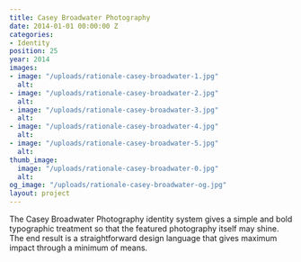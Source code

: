 ```yaml
---
title: Casey Broadwater Photography
date: 2014-01-01 00:00:00 Z
categories:
- Identity
position: 25
year: 2014
images:
- image: "/uploads/rationale-casey-broadwater-1.jpg"
  alt: 
- image: "/uploads/rationale-casey-broadwater-2.jpg"
  alt: 
- image: "/uploads/rationale-casey-broadwater-3.jpg"
  alt: 
- image: "/uploads/rationale-casey-broadwater-4.jpg"
  alt: 
- image: "/uploads/rationale-casey-broadwater-5.jpg"
  alt: 
thumb_image:
  image: "/uploads/rationale-casey-broadwater-0.jpg"
  alt: 
og_image: "/uploads/rationale-casey-broadwater-og.jpg"
layout: project
---
```


The Casey Broadwater Photography identity system gives a simple and bold typographic treatment so that the featured photography itself may shine. The end result is a straightforward design language that gives maximum impact through a minimum of means.
